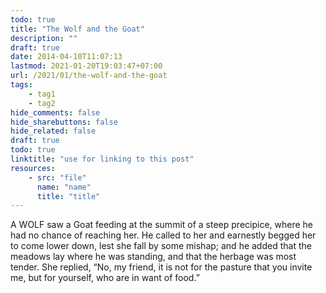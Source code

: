 ```yaml
---
todo: true
title: "The Wolf and the Goat"
description: ""
draft: true
date: 2014-04-10T11:07:13
lastmod: 2021-01-20T19:03:47+07:00
url: /2021/01/the-wolf-and-the-goat
tags:
    - tag1
    - tag2
hide_comments: false
hide_sharebuttons: false
hide_related: false
draft: true
todo: true
linktitle: "use for linking to this post"
resources:
    - src: "file"
      name: "name"
      title: "title"
---
```

A WOLF saw a Goat feeding at the summit of a steep precipice, where he had no chance of reaching her. He called to her and earnestly begged her to come lower down, lest she fall by some mishap; and he added that the meadows lay where he was standing, and that the herbage was most tender. She replied, “No, my friend, it is not for the pasture that you invite me, but for yourself, who are in want of food.”

